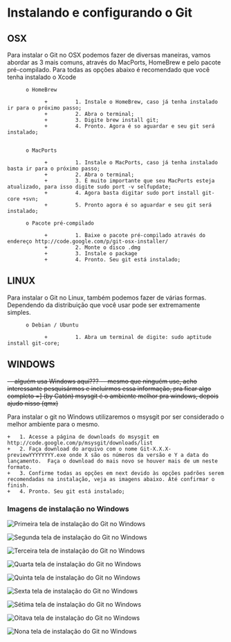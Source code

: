 # Instalando e configurando o Git

## OSX
Para instalar o Git no OSX podemos fazer de diversas maneiras, vamos abordar as 3 mais comuns, através do MacPorts, HomeBrew e pelo pacote pré-compilado.
Para todas as opções abaixo é recomendado que você tenha instalado o Xcode

          o HomeBrew

                +         1. Instale o HomeBrew, caso já tenha instalado ir para o próximo passo;
                +         2. Abra o terminal;
                +         3. Digite brew install git;
                +         4. Pronto. Agora é so aguardar e seu git será instalado;


          o MacPorts

                +         1. Instale o MacPorts, caso já tenha instalado basta ir para o próximo passo;
                +         2. Abra o terminal;
                +         3. É muito importante que seu MacPorts esteja atualizado, para isso digite sudo port -v selfupdate;
                +         4. Agora basta digitar sudo port install git-core +svn;
                +         5. Pronto agora é so aguardar e seu git será instalado;

          o Pacote pré-compilado

                +         1. Baixe o pacote pré-compilado através do endereço http://code.google.com/p/git-osx-installer/
                +         2. Monte o disco .dmg
                +         3. Instale o package
                +         4. Pronto. Seu git está instalado;

## LINUX
Para instalar o Git no Linux, também podemos fazer de várias formas. Dependendo da distribuição que você usar pode ser extremamente simples.

          o Debian / Ubuntu

                +         1. Abra um terminal de digite: sudo aptitude install git-core;

## WINDOWS

<del>-- alguém usa Windows aqui???
-- mesmo que ninguém use, acho interessante pesquisármos e incluirmos essa informação, pra ficar algo completo =]  (by Catón)
msysgit é o ambiente melhor pra windows, depois ajudo nisso (qmx)</del>

Para instalar o git no Windows utilizaremos o msysgit por ser considerado o melhor ambiente para o mesmo.

	+	1. Acesse a página de downloads do msysgit em http://code.google.com/p/msysgit/downloads/list
	+	2. Faça download do arquivo com o nome Git-X.X.X-previewYYYYYYYY.exe onde X são os números da versão e Y a data do lançamento.  Faça o download do mais novo se houver mais de um neste formato.
	+	3. Confirme todas as opções em next devido às opções padrões serem recomendadas na instalação, veja as imagens abaixo. Até confirmar o finish.
	+	4. Pronto. Seu git está instalado;

### Imagens de instalação no Windows	

![Primeira tela de instalação do Git no Windows](/imgs/instalacao-windows-1.jpg "Primeira tela de instalação do Git no Windows")

![Segunda tela de instalação do Git no Windows](imgs/instalacao-windows-2.jpg "Segunda tela de instalação do Git no Windows")

![Terceira tela de instalação do Git no Windows](imgs/instalacao-windows-3.jpg "Terceira tela de instalação do Git no Windows")

![Quarta tela de instalação do Git no Windows](imgs/instalacao-windows-4.jpg "Quarta tela de instalação do Git no Windows")

![Quinta tela de instalação do Git no Windows](imgs/instalacao-windows-5.jpg "Quinta tela de instalação do Git no Windows")

![Sexta tela de instalação do Git no Windows](imgs/instalacao-windows-6.jpg "Sexta tela de instalação do Git no Windows")

![Sétima tela de instalação do Git no Windows](imgs/instalacao-windows-7.jpg "Sétima tela de instalação do Git no Windows")

![Oitava tela de instalação do Git no Windows](imgs/instalacao-windows-8.jpg "Oitava tela de instalação do Git no Windows")

![Nona tela de instalação do Git no Windows](imgs/instalacao-windows-9.jpg "Nona tela de instalação do Git no Windows")